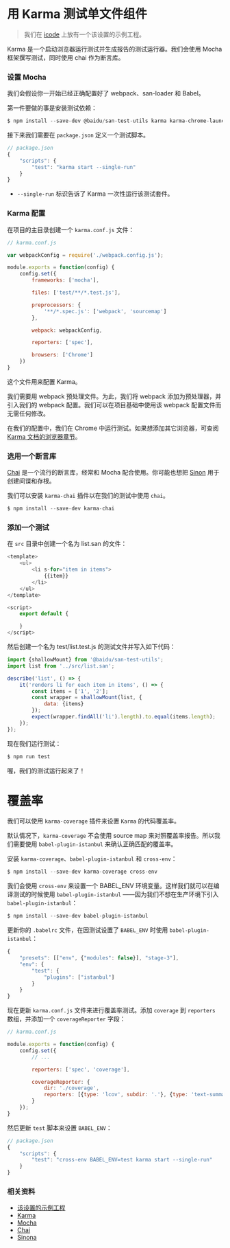 # 用 Karma 测试单文件组件

> 我们在 [icode](http://icode.baidu.com/repos/baidu/hulk/san-test-utils/tree/master:docs/demo/karma) 上放有一个该设置的示例工程。

Karma 是一个启动浏览器运行测试并生成报告的测试运行器。我们会使用 Mocha 框架撰写测试，同时使用 chai 作为断言库。

### 设置 Mocha

我们会假设你一开始已经正确配置好了 webpack、san-loader 和 Babel。

第一件要做的事是安装测试依赖：

```js
$ npm install --save-dev @baidu/san-test-utils karma karma-chrome-launcher karma-mocha karma-sourcemap-loader karma-spec-reporter karma-webpack mocha
```

接下来我们需要在 `package.json` 定义一个测试脚本。

```js
// package.json
{
    "scripts": {
        "test": "karma start --single-run"
    }
}
```

* `--single-run` 标识告诉了 Karma 一次性运行该测试套件。

### Karma 配置

在项目的主目录创建一个 `karma.conf.js` 文件：

```js
// karma.conf.js

var webpackConfig = require('./webpack.config.js');

module.exports = function(config) {
    config.set({
        frameworks: ['mocha'],

        files: ['test/**/*.test.js'],

        preprocessors: {
            '**/*.spec.js': ['webpack', 'sourcemap']
        },

        webpack: webpackConfig,

        reporters: ['spec'],

        browsers: ['Chrome']
    })
}
```

这个文件用来配置 Karma。

我们需要用 webpack 预处理文件。为此，我们将 webpack 添加为预处理器，并引入我们的 webpack 配置。我们可以在项目基础中使用该 webpack 配置文件而无需任何修改。

在我们的配置中，我们在 Chrome 中运行测试。如果想添加其它浏览器，可查阅[Karma 文档的浏览器章节](http://karma-runner.github.io/3.0/config/browsers.html)。

### 选用一个断言库

[Chai](http://chaijs.com/) 是一个流行的断言库，经常和 Mocha 配合使用。你可能也想把 [Sinon](http://sinonjs.org/) 用于创建间谍和存根。

我们可以安装 `karma-chai` 插件以在我们的测试中使用 `chai`。

```js
$ npm install --save-dev karma-chai
```

### 添加一个测试

在 `src` 目录中创建一个名为 list.san 的文件：

```js
<template>
    <ul>
        <li s-for="item in items">
            {{item}}
        </li>
    </ul>
</template>

<script>
    export default {

    }
</script>
```

然后创建一个名为 test/list.test.js 的测试文件并写入如下代码：

```js
import {shallowMount} from '@baidu/san-test-utils';
import list from '../src/list.san';

describe('list', () => {
    it('renders li for each item in items', () => {
        const items = ['1', '2'];
        const wrapper = shallowMount(list, {
            data: {items}
        });
        expect(wrapper.findAll('li').length).to.equal(items.length);
    });
});
```

现在我们运行测试：

```js
$ npm run test
```

喔，我们的测试运行起来了！

# 覆盖率

我们可以使用 `karma-coverage` 插件来设置 `Karma` 的代码覆盖率。

默认情况下，`karma-coverage` 不会使用 source map 来对照覆盖率报告。所以我们需要使用 `babel-plugin-istanbul` 来确认正确匹配的覆盖率。

安装 `karma-coverage`、`babel-plugin-istanbul` 和 `cross-env`：

```js
$ npm install --save-dev karma-coverage cross-env
```

我们会使用 `cross-env` 来设置一个 BABEL_ENV 环境变量。这样我们就可以在编译测试的时候使用 `babel-plugin-istanbul` ——因为我们不想在生产环境下引入 `babel-plugin-istanbul`：

```js
$ npm install --save-dev babel-plugin-istanbul
```

更新你的 `.babelrc` 文件，在因测试设置了 `BABEL_ENV` 时使用 `babel-plugin-istanbul`：

```js
{
    "presets": [["env", {"modules": false}], "stage-3"],
    "env": {
        "test": {
            "plugins": ["istanbul"]
        }
    }
}
```

现在更新 `karma.conf.js` 文件来进行覆盖率测试。添加 `coverage` 到 `reporters` 数组，并添加一个 `coverageReporter` 字段：

```js
// karma.conf.js

module.exports = function(config) {
    config.set({
        // ...

        reporters: ['spec', 'coverage'],

        coverageReporter: {
            dir: './coverage',
            reporters: [{type: 'lcov', subdir: '.'}, {type: 'text-summary'}]
        }
    });
}
```

然后更新 `test` 脚本来设置 `BABEL_ENV`：

```js
// package.json
{
    "scripts": {
        "test": "cross-env BABEL_ENV=test karma start --single-run"
    }
}
```

### 相关资料

* [该设置的示例工程](http://icode.baidu.com/repos/baidu/hulk/san-test-utils/tree/master:docs/demo/karma)
* [Karma](http://karma-runner.github.io/)
* [Mocha](https://mochajs.org/)
* [Chai](http://chaijs.com/)
* [Sinona](http://sinonjs.org/)

